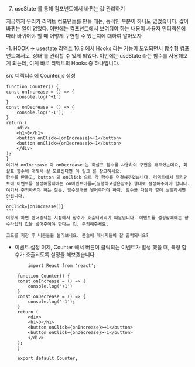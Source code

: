 7. useState 를 통해 컴포넌트에서 바뀌는 값 관리하기

지금까지 우리가 리액트 컴포넌트를 만들 때는, 동적인 부분이 하나도 없었습니다. 값이 바뀌는 일이 없었다.
이번에는 컴포넌트에서 보여줘야 하는 내용이 사용자 인터랙션에 따라 바뀌어야 할 때 어떻게 구현할 수 있는지에 대하여 알아보자

-1. HOOK -> usestate 
리액트 16.8 에서 Hooks 라는 기능이 도입되면서 함수형 컴포넌트에서도 '상태'를 관리할 수 있게 되었다. 
이번에는 useState 라는 함수를 사용해보게 되는데, 이게 바로 리액트의 Hooks 중 하나입니다.

src 디렉터리에 Counter.js 생성

    function Counter() {
    const onIncrease = () => {
        console.log('+1')
    }
    const onDecrease = () => {
        console.log('-1');
    }
    return (
        <div>
        <h1>0</h1>
        <button onClick={onIncrease}>+1</button>
        <button onClick={onDecrease}>-1</button>
        </div>
    );
    }
    여기서 onIncrease 와 onDecrease 는 화살표 함수를 사용하여 구현을 해주었는데요, 화살표 함수에 대해서 잘 모르신다면 이 링크 를 참고하세요.
    함수를 만들고, button 의 onClick 으로 각 함수를 연결해주었습니다. 리액트에서 엘리먼트에 이벤트를 설정해줄때에는 on이벤트이름={실행하고싶은함수} 형태로 설정해주어야 합니다.
    여기서 주의하셔야 하는 점은, 함수형태를 넣어주어야 하지, 함수를 다음과 같이 실행하시면 안됩니다.
    ```
    onClick={onIncrease()}
    ```
    이렇게 하면 렌더링되는 시점에서 함수가 호출되버리기 때문입니다. 이벤트를 설정할때에는 함수타입의 값을 넣어주어야 한다는 것, 주의해주세요.

    코드를 저장 후 버튼들을 눌러보세요. 콘솔에 메시지들이 잘 출력되나요?


-  이벤트 설정
    이제, Counter 에서 버튼이 클릭되는 이벤트가 발생 했을 때, 특정 함수가 호출되도록 설정을 해보겠습니다.

            import React from 'react';

        function Counter() {
        const onIncrease = () => {
            console.log('+1')
        }
        const onDecrease = () => {
            console.log('-1');
        }
        return (
            <div>
            <h1>0</h1>
            <button onClick={onIncrease}>+1</button>
            <button onClick={onDecrease}>-1</button>
            </div>
        );
        }

        export default Counter;



